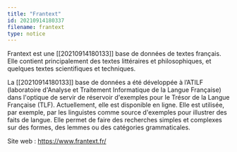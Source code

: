 ```yaml
---
title: "Frantext"
id: 20210914180337
filename: frantext
type: notice
---
```


Frantext est une [[20210914180133]] base de données de textes français. Elle contient principalement des textes littéraires et philosophiques, et quelques textes scientifiques et techniques.

La [[20210914180133]] base de données a été développée à l’ATILF (laboratoire d'Analyse et Traitement Informatique de la Langue Française) dans l'optique de servir de réservoir d'exemples pour le Trésor de la Langue Française (TLF). Actuellement, elle est disponible en ligne. Elle est utilisée, par exemple,  par les linguistes comme source d'exemples pour illustrer des faits de langue. Elle permet de faire des recherches simples et complexes sur des formes, des lemmes ou des catégories grammaticales.

Site web : <https://www.frantext.fr/>

